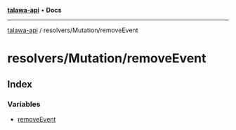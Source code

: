 [**talawa-api**](../../../README.md) • **Docs**

***

[talawa-api](../../../modules.md) / resolvers/Mutation/removeEvent

# resolvers/Mutation/removeEvent

## Index

### Variables

- [removeEvent](variables/removeEvent.md)
